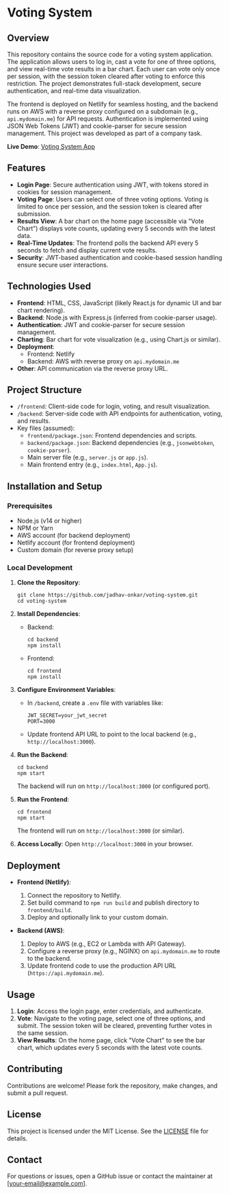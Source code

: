 # Voting System

## Overview

This repository contains the source code for a voting system application. The application allows users to log in, cast a vote for one of three options, and view real-time vote results in a bar chart. Each user can vote only once per session, with the session token cleared after voting to enforce this restriction. The project demonstrates full-stack development, secure authentication, and real-time data visualization.

The frontend is deployed on Netlify for seamless hosting, and the backend runs on AWS with a reverse proxy configured on a subdomain (e.g., `api.mydomain.me`) for API requests. Authentication is implemented using JSON Web Tokens (JWT) and cookie-parser for secure session management. This project was developed as part of a company task.

**Live Demo**: [Voting System App](https://votingsystemapp.netlify.app/)

## Features

- **Login Page**: Secure authentication using JWT, with tokens stored in cookies for session management.
- **Voting Page**: Users can select one of three voting options. Voting is limited to once per session, and the session token is cleared after submission.
- **Results View**: A bar chart on the home page (accessible via "Vote Chart") displays vote counts, updating every 5 seconds with the latest data.
- **Real-Time Updates**: The frontend polls the backend API every 5 seconds to fetch and display current vote results.
- **Security**: JWT-based authentication and cookie-based session handling ensure secure user interactions.

## Technologies Used

- **Frontend**: HTML, CSS, JavaScript (likely React.js for dynamic UI and bar chart rendering).
- **Backend**: Node.js with Express.js (inferred from cookie-parser usage).
- **Authentication**: JWT and cookie-parser for secure session management.
- **Charting**: Bar chart for vote visualization (e.g., using Chart.js or similar).
- **Deployment**:
  - Frontend: Netlify
  - Backend: AWS with reverse proxy on `api.mydomain.me`
- **Other**: API communication via the reverse proxy URL.

## Project Structure

- `/frontend`: Client-side code for login, voting, and result visualization.
- `/backend`: Server-side code with API endpoints for authentication, voting, and results.
- Key files (assumed):
  - `frontend/package.json`: Frontend dependencies and scripts.
  - `backend/package.json`: Backend dependencies (e.g., `jsonwebtoken`, `cookie-parser`).
  - Main server file (e.g., `server.js` or `app.js`).
  - Main frontend entry (e.g., `index.html`, `App.js`).

## Installation and Setup

### Prerequisites

- Node.js (v14 or higher)
- NPM or Yarn
- AWS account (for backend deployment)
- Netlify account (for frontend deployment)
- Custom domain (for reverse proxy setup)

### Local Development

1. **Clone the Repository**:
   ```
   git clone https://github.com/jadhav-onkar/voting-system.git
   cd voting-system
   ```

2. **Install Dependencies**:
   - Backend:
     ```
     cd backend
     npm install
     ```
   - Frontend:
     ```
     cd frontend
     npm install
     ```

3. **Configure Environment Variables**:
   - In `/backend`, create a `.env` file with variables like:
     ```
     JWT_SECRET=your_jwt_secret
     PORT=3000
     ```
   - Update frontend API URL to point to the local backend (e.g., `http://localhost:3000`).

4. **Run the Backend**:
   ```
   cd backend
   npm start
   ```
   The backend will run on `http://localhost:3000` (or configured port).

5. **Run the Frontend**:
   ```
   cd frontend
   npm start
   ```
   The frontend will run on `http://localhost:3000` (or similar).

6. **Access Locally**:
   Open `http://localhost:3000` in your browser.

## Deployment

- **Frontend (Netlify)**:
  1. Connect the repository to Netlify.
  2. Set build command to `npm run build` and publish directory to `frontend/build`.
  3. Deploy and optionally link to your custom domain.

- **Backend (AWS)**:
  1. Deploy to AWS (e.g., EC2 or Lambda with API Gateway).
  2. Configure a reverse proxy (e.g., NGINX) on `api.mydomain.me` to route to the backend.
  3. Update frontend code to use the production API URL (`https://api.mydomain.me`).

## Usage

1. **Login**: Access the login page, enter credentials, and authenticate.
2. **Vote**: Navigate to the voting page, select one of three options, and submit. The session token will be cleared, preventing further votes in the same session.
3. **View Results**: On the home page, click "Vote Chart" to see the bar chart, which updates every 5 seconds with the latest vote counts.

## Contributing

Contributions are welcome! Please fork the repository, make changes, and submit a pull request.

## License

This project is licensed under the MIT License. See the [LICENSE](LICENSE) file for details.

## Contact

For questions or issues, open a GitHub issue or contact the maintainer at [your-email@example.com].